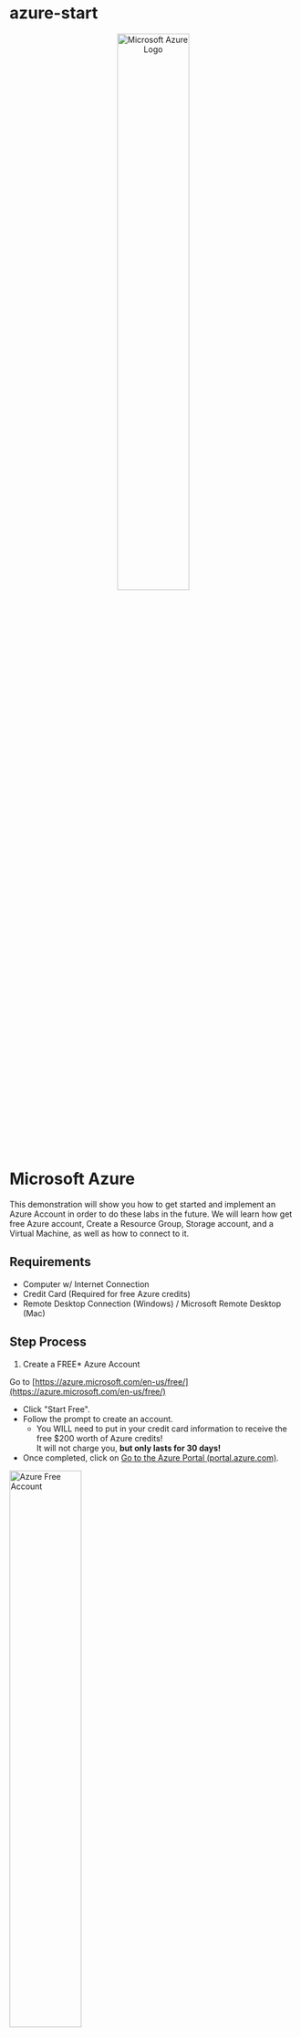 # azure-start
<p align="center">
<img src="https://i.imgur.com/1DDZ4Ui.png" height="50%" width="50%" alt="Microsoft Azure Logo"/>
</p>
<p align="justify">
<h1>Microsoft Azure</h1>

This demonstration will show you how to get started and implement an Azure Account in order to do these labs in the future. We will learn how get free Azure account, Create a Resource Group, Storage account, and a Virtual Machine, as well as how to connect to it.

 
<h2>Requirements</h2>

 - Computer w/ Internet Connection
 - Credit Card (Required for free Azure credits)
 - Remote Desktop Connection (Windows) / Microsoft Remote Desktop (Mac)

<h2>Step Process</h2>

1) Create a FREE* Azure Account</h3>

Go to [https://azure.microsoft.com/en-us/free/](https://azure.microsoft.com/en-us/free/)
- Click "Start Free".
- Follow the prompt to create an account.
  - You WILL need to put in your credit card information to receive the free $200 worth of Azure credits!
    <div> It will not charge you, <b>but only lasts for 30 days!</b>
- Once completed, click on <a href="https://portal.azure.com/">Go to the Azure Portal (portal.azure.com)</a>.

<img src="https://i.imgur.com/FklBT6F.jpg" height="50%" width="50%" alt="Azure Free Account"/>

2) Create a Resource Group

 - In the Search Box at the top header, type and select "Resource groups"
 - If "Resource groups" is already listed on the front page, then you can simply click on it, rather than manually searching.

<img src="https://i.imgur.com/gza489d.jpg" height="50%" width="50%" alt="Azure Step 2-1"/>

- Click "Create" on the top left menu, OR simply press "Create resource group" in the center box (assuming you don't have one yet).

<img src="https://i.imgur.com/5Jo1cEg.jpg" height="50%" width="50%" alt="Azure Step 2-2"/>

 - Name your "Resource group" to whatever you want for this example i am using (RG-01).
 - Change the "Region" to a location that is closest to you for this example uses ((US) West US 3).
 - Skip everything else and click "Review + Create" on the lower left, which you should have "Validation passed" on the next page.
 - Click "Create"

<img src="https://i.imgur.com/eXw16Ga.png.png" height="50%" width="50%" alt="Disk Sanitization Steps"/>

<img src="https://i.imgur.com/JiGaNQS.png.png" height="50%" width="50%" alt="Disk Sanitization Steps"/>

3) Create a Storage Account

 - In the Search Box at the top header, type and select "Storage accounts".
 - If "Storage accounts" is already listed on the front page, then you can simply click on it, rather than manually searching.

<img src="https://i.imgur.com/6Z51Uld.png.png" height="50%" width="50%" alt="Disk Sanitization Steps"/>

 - Click on "Create Storage account".

<img src="https://i.imgur.com/pY1QkBp.png.png" height="50%" width="50%" alt="Disk Sanitization Steps"/>

 - Use the same resource group that was just created for this example use (RG-01).
 - Create a unique name for the storage account that hasn't already been taken for this example use (labsaname).
 - Choose the same region for this example use ((US) West US 3).
 - Skip everything else and click "Review", then "Create".

<img src="https://i.imgur.com/uhzsXAJ.png.png" height="50%" width="50%" alt="Disk Sanitization Steps"/>
<img src="https://i.imgur.com/6Yoibis.png.png" height="50%" width="50%" alt="Disk Sanitization Steps"/>

4) Creating a Virtual Machine

 - In the Search Box at the top header, type and select "Virtual machines"
 - If "Virtual machines" is already listed on the front page, then you can simply click on it, rather than manually searching.

<img src="https://i.imgur.com/vv4dvFh.png.png" height="50%" width="50%" alt="Disk Sanitization Steps"/>

 - Click "Create", then select "Azure Virtual Machine"

<img src="https://i.imgur.com/lmEIHGq.png.png" height="50%" width="50%" alt="Disk Sanitization Steps"/>

  - Use the same resource group for this example use (RG-01).
  - Name your virtual machine however you want for this example use (VM1).
  - Use the same region for this example use ((US) West US 3).
  - Choose your "Image" for this example use (Windows 10 Pro, version 22H2 - x64 Gen2).
  - Choose a "Size" for this example use (Standard_E2s_v3 - 2 vcpus, 16 GiB memory).
  - Create any username and password of your choice for this example use the username (labuser).
  - Check the "Licensing" checkbox.
  - Click "Review + create".
   
    - Once validation passed, click "Create".

<img src="https://i.imgur.com/6kpfbT9.png.png" height="50%" width="50%" alt="Disk Sanitization Steps"/>
<img src="https://i.imgur.com/oI9c0ZD.png.png" height="50%" width="50%" alt="Disk Sanitization Steps"/>
<img src="https://i.imgur.com/thpxToh.png.png" height="50%" width="50%" alt="Disk Sanitization Steps"/>

5) Connect to the Virtual Machine via Remote Desktop

 - Go to your Virtual Machine that was just created and COPY the public IP address (located on the right side).

<img src="https://i.imgur.com/gOV25tN.png.png" height="50%" width="50%" alt="Disk Sanitization Steps"/>

 - Press the Windows Key or Start Button, type and select "Remote Desktop Connection".
 - Input the virtual machine's Public IP Address and click Connect.
 - Enter the username and password from Step 4 above, then click OK.

<img src="https://i.imgur.com/uZV87aH.png.png" height="50%" width="50%" alt="Disk Sanitization Steps"/>

 - A prompt will appear about the identity cannot be verified; just press "YES".

<img src="https://i.imgur.com/vSfMzLC.png.png" height="50%" width="50%" alt="Disk Sanitization Steps"/>

 - Toggle any settings you want, then click "Accept".( for the purpose of this i am toggling all off)

<img src="https://i.imgur.com/0lvbSip.png.png" height="50%" width="50%" alt="Disk Sanitization Steps"/>

- CONGRATULATIONS! You have created your first virtual machine within Azure!

<img src="https://i.imgur.com/h3w6mmC.png.png" height="50%" width="50%" alt="Disk Sanitization Steps"/>

!!!Complete!!!

